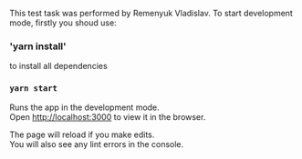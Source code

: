 This test task was performed by Remenyuk Vladislav. To start development mode,
firstly you shoud use:

### 'yarn install'

to install all dependencies

### `yarn start`

Runs the app in the development mode.\
Open [http://localhost:3000](http://localhost:3000) to view it in the browser.

The page will reload if you make edits.\
You will also see any lint errors in the console.
